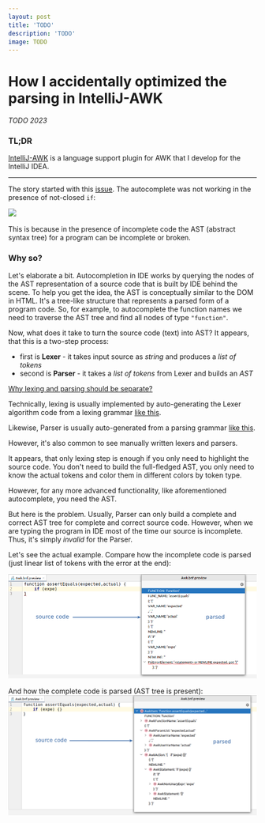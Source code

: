 ```yaml
---
layout: post
title: 'TODO'
description: 'TODO'
image: TODO
---
```


# How I accidentally optimized the parsing in IntelliJ-AWK

_TODO 2023_

### TL;DR

[IntelliJ-AWK](https://github.com/xonixx/intellij-awk) is a language support plugin for AWK that I develop for the IntelliJ IDEA.

***

The story started with this [issue](https://github.com/xonixx/intellij-awk/issues/133). The autocomplete was not working in the presence of not-closed `if`:

![](https://user-images.githubusercontent.com/11706893/195204634-38068080-2748-4e8e-8679-9bc418242fc3.png)
                           
This is because in the presence of incomplete code the AST (abstract syntax tree) for a program can be incomplete or broken.

### Why so?

Let's elaborate a bit. Autocompletion in IDE works by querying the nodes of the AST representation of a source code that is built by IDE behind the scene. To help you get the idea, the AST is conceptually similar to the DOM in HTML. It's a tree-like structure that represents a parsed form of a program code. So, for example, to autocomplete the function names we need to traverse the AST tree and find all nodes of type `"function"`.

Now, what does it take to turn the source code (text) into AST?
It appears, that this is a two-step process:
- first is **Lexer** - it takes input source as _string_ and produces a _list of tokens_
- second is **Parser** - it takes a _list of tokens_ from Lexer and builds an _AST_

[Why lexing and parsing should be separate?](https://github.com/oilshell/oil/wiki/Why-Lexing-and-Parsing-Should-Be-Separate)
                
Technically, lexing is usually implemented by auto-generating the Lexer algorithm code from a lexing grammar [like this](https://github.com/xonixx/intellij-awk/blob/main/src/main/java/intellij_awk/Awk.flex).

Likewise, Parser is usually auto-generated from a parsing grammar [like this](https://github.com/xonixx/intellij-awk/blob/main/src/main/java/intellij_awk/Awk.bnf).

However, it's also common to see manually written lexers and parsers.

It appears, that only lexing step is enough if you only need to highlight the source code. You don't need to build the full-fledged AST, you only need to know the actual tokens and color them in different colors by token type.

However, for any more advanced functionality, like aforementioned autocomplete, you need the AST. 

But here is the problem. Usually, Parser can only build a complete and correct AST tree for complete and correct source code. However, when we are typing the program in IDE most of the time our source is incomplete. Thus, it's simply _invalid_ for the Parser.

Let's see the actual example. Compare how the incomplete code is parsed (just linear list of tokens with the error at the end):

![](intellij-awk_grammar_optimization1.png)

And how the complete code is parsed (AST tree is present):
![](intellij-awk_grammar_optimization2.png)